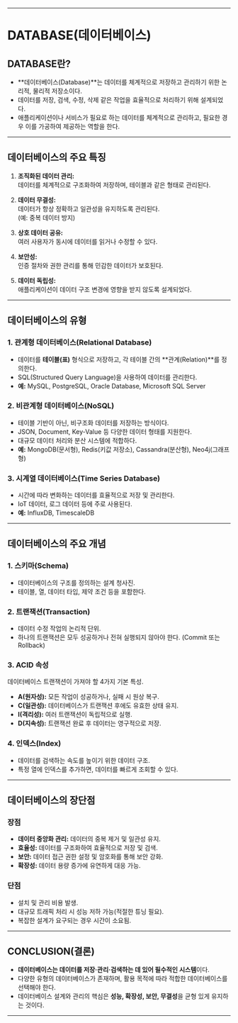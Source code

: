 <hr />

# DATABASE(데이터베이스)

## DATABASE란?
- **데이터베이스(Database)**는 데이터를 체계적으로 저장하고 관리하기 위한 논리적, 물리적 저장소이다.
- 데이터를 저장, 검색, 수정, 삭제 같은 작업을 효율적으로 처리하기 위해 설계되었다.
- 애플리케이션이나 서비스가 필요로 하는 데이터를 체계적으로 관리하고, 필요한 경우 이를 가공하여 제공하는 역할을 한다.

---

## 데이터베이스의 주요 특징
1. **조직화된 데이터 관리:**  
   데이터를 체계적으로 구조화하여 저장하며, 테이블과 같은 형태로 관리된다.
   
2. **데이터 무결성:**  
   데이터가 항상 정확하고 일관성을 유지하도록 관리된다.  
   (예: 중복 데이터 방지)

3. **상호 데이터 공유:**  
   여러 사용자가 동시에 데이터를 읽거나 수정할 수 있다.

4. **보안성:**  
   인증 절차와 권한 관리를 통해 민감한 데이터가 보호된다.

5. **데이터 독립성:**  
   애플리케이션이 데이터 구조 변경에 영향을 받지 않도록 설계되었다.

---

## 데이터베이스의 유형

### 1. **관계형 데이터베이스(Relational Database)**  
- 데이터를 **테이블(표)** 형식으로 저장하고, 각 테이블 간의 **관계(Relation)**를 정의한다.
- SQL(Structured Query Language)을 사용하여 데이터를 관리한다.
- **예:** MySQL, PostgreSQL, Oracle Database, Microsoft SQL Server

### 2. **비관계형 데이터베이스(NoSQL)**  
- 테이블 기반이 아닌, 비구조화 데이터를 저장하는 방식이다.
- JSON, Document, Key-Value 등 다양한 데이터 형태를 지원한다.
- 대규모 데이터 처리와 분산 시스템에 적합하다.
- **예:** MongoDB(문서형), Redis(키값 저장소), Cassandra(분산형), Neo4j(그래프형)

### 3. **시계열 데이터베이스(Time Series Database)**  
- 시간에 따라 변화하는 데이터를 효율적으로 저장 및 관리한다.
- IoT 데이터, 로그 데이터 등에 주로 사용된다.
- **예:** InfluxDB, TimescaleDB

---

## 데이터베이스의 주요 개념

### 1. **스키마(Schema)**  
- 데이터베이스의 구조를 정의하는 설계 청사진.
- 테이블, 열, 데이터 타입, 제약 조건 등을 포함한다.

### 2. **트랜잭션(Transaction)**  
- 데이터 수정 작업의 논리적 단위.  
- 하나의 트랜잭션은 모두 성공하거나 전혀 실행되지 않아야 한다. (Commit 또는 Rollback)

### 3. **ACID 속성**
데이터베이스 트랜잭션이 가져야 할 4가지 기본 특성.
- **A(원자성):** 모든 작업이 성공하거나, 실패 시 원상 복구.
- **C(일관성):** 데이터베이스가 트랜잭션 후에도 유효한 상태 유지.
- **I(격리성):** 여러 트랜잭션이 독립적으로 실행.
- **D(지속성):** 트랜잭션 완료 후 데이터는 영구적으로 저장.

### 4. **인덱스(Index)**  
- 데이터를 검색하는 속도를 높이기 위한 데이터 구조.
- 특정 열에 인덱스를 추가하면, 데이터를 빠르게 조회할 수 있다.

---

## 데이터베이스의 장단점

### 장점
- **데이터 중앙화 관리:** 데이터의 중복 제거 및 일관성 유지.
- **효율성:** 데이터를 구조화하여 효율적으로 저장 및 검색.
- **보안:** 데이터 접근 권한 설정 및 암호화를 통해 보안 강화.
- **확장성:** 데이터 용량 증가에 유연하게 대응 가능.

### 단점
- 설치 및 관리 비용 발생.
- 대규모 트래픽 처리 시 성능 저하 가능(적절한 튜닝 필요).
- 복잡한 설계가 요구되는 경우 시간이 소요됨.

---

## CONCLUSION(결론)
- **데이터베이스는 데이터를 저장·관리·검색하는 데 있어 필수적인 시스템**이다.
- 다양한 유형의 데이터베이스가 존재하며, 활용 목적에 따라 적합한 데이터베이스를 선택해야 한다.
- 데이터베이스 설계와 관리의 핵심은 **성능, 확장성, 보안, 무결성**을 균형 있게 유지하는 것이다.

<hr />